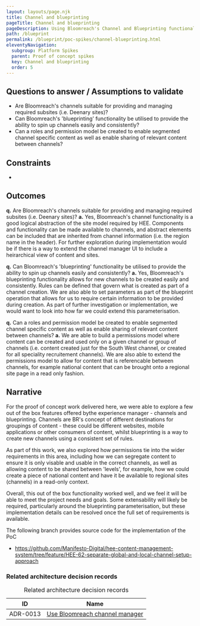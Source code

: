 ```yaml
---
layout: layouts/page.njk
title: Channel and blueprinting
pageTitle: Channel and blueprinting
pageDescription: Using Bloomreach's Channel and Blueprinting functionality to provide ability to create subsites
path: /blueprint
permalink: /blueprint/poc-spikes/channel-blueprinting.html
eleventyNavigation:
  subgroup: Platform Spikes
  parent: Proof of concept spikes
  key: Channel and blueprinting
  order: 5
---
```

## Questions to answer / Assumptions to validate

- Are Bloomreach's channels suitable for providing and managing required subsites (i.e. Deenary sites)?
- Can Bloomreach's 'blueprinting' functionality be utilised to provide the ability to spin up channels easily and consistently?
- Can a roles and permission model be created to enable segmented channel specific content as well as enable sharing of relevant content between channels? 

## Constraints

- 

## Outcomes

**q.** Are Bloomreach's channels suitable for providing and managing required subsites (i.e. Deenary sites)?
**a.** Yes, Bloomreach's channel functionality is a good logical abstraction of the site model required by HEE. Components and functionality can be made available to channels, and abstract elements can be included that are inherited from channel information (i.e. the region name in the header). For further exploration during implementation would be if there is a way to extend the channel manager UI to include a heirarchical view of content and sites.

**q.** Can Bloomreach's 'blueprinting' functionality be utilised to provide the ability to spin up channels easily and consistently?
**a.** Yes, Bloomreach's blueprinting functionality allows for new channels to be created easily and consistently. Rules can be defined that govern what is created as part of a channel creation. We are also able to set parameters as part of the blueprint operation that allows for us to require certain information to be provided during creation. As part of further investigation or implementation, we would want to look into how far we could extend this parameterisation. 

**q.** Can a roles and permission model be created to enable segmented channel specific content as well as enable sharing of relevant content between channels? 
**a.** We are able to build a permissions model where content can be created and used only on a given channel or group of channels (i.e. content created just for the South West channel, or created for all speciality recruitement channels). We are also able to extend the permissions model to allow for content that is referencable between channels, for example national content that can be brought onto a regional site page in a read only fashion. 


## Narrative

For the proof of concept work delivered here, we were able to explore a few out of the box features offered bythe experience manager - channels and blueprinting. Channels are BR's concept of different destinations for groupings of content - these could be different websites, mobile applications or other consumers of content, whilst blueprinting is a way to create new channels using a consistent set of rules. 

As part of this work, we also explored how permissions tie into the wider requirements in this area, including how we can segregate content to ensure it is only visable and usable in the correct channels, as well as allowing content to be shared between 'levels', for example, how we could create a piece of national content and have it be available to regional sites (channels) in a read-only context. 

Overall, this out of the box functionality worked well, and we feel it will be able to meet the project needs and goals. Some extensability will likely be required, particularly around the blueprinting parameterisation, but these implementation details can be resolved once the full set of requirements is available. 

The following branch provides source code for the implementation of the PoC 

- https://github.com/Manifesto-Digital/hee-content-management-system/tree/feature/HEE-62-separate-global-and-local-channel-setup-approach



<div class="nhsuk-table__panel-with-heading-tab">
  <h3 class="nhsuk-table__heading-tab">Related architecture decision records</h3>
  <div class="nhsuk-table-responsive">
    <table class="nhsuk-table">
      <caption class="nhsuk-table__caption">Related architecture decision records</caption>
      <thead class="nhsuk-table__head">
        <tr class="nhsuk-table__row">
          <th class="nhsuk-table__header" scope="col">ID</th>
          <th class="nhsuk-table__header" scope="col">Name</th>
        </tr>
      </thead>
      <tbody class="nhsuk-table__body">
        <tr class="nhsuk-table__row">
          <td class="nhsuk-table__cell" style="white-space:nowrap;">ADR-0013</td>
          <td class="nhsuk-table__cell "><a href="/blueprint/adrs/ADR-0013-use-bloomreach-channel-manager.html">Use Bloomreach channel manager</a></td>
        </tr>
      </tbody>
    </table>
  </div>
</div>
